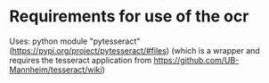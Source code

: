 # Requirements for use of the ocr

Uses: python module "pytesseract" (https://pypi.org/project/pytesseract/#files) (which is a wrapper and requires the tesseract application from https://github.com/UB-Mannheim/tesseract/wiki)
